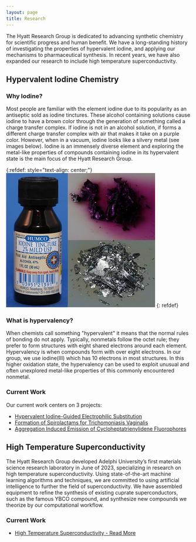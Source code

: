 ```yaml
---
layout: page
title: Research
---
```


The Hyatt Research Group is dedicated to advancing synthetic chemistry for scientific progress and human benefit. We have a long-standing history of investigating the properties of hypervalent iodine, and applying our mechanisms to pharmaceutical synthesis. In recent years, we have also expanded our research to include high temperature superconductivity.

## Hypervalent Iodine Chemistry

### Why Iodine?

  Most people are familiar with the element iodine due to its popularity as an antiseptic sold as iodine tinctures. These alcohol containing solutions cause iodine to have a brown color through the generation of something called a charge transfer complex. If iodine is not in an alcohol solution, if forms a different charge transfer complex with air that makes it take on a purple color. However, when in a vacuum, iodine looks like a silvery metal (see images below). Iodine is an immensely diverse element and exploring the metal-like properties of compounds containing iodine in its hypervalent state is the main focus of the Hyatt Research Group.

{:refdef: style="text-align: center;"}
![Iodine Combo Image](/media/images/iodinecombo.jpg)
{: refdef}

### What is hypervalency?

  When chemists call something "hypervalent" it means that the normal rules of bonding do not apply. Typically, nonmetals follow the octet rule; they prefer to form structures with eight shared electrons around each element. Hypervalency is when compounds form with over eight electrons. In our group, we use iodine(III) which has 10 electrons in most structures. In this higher oxidation state, the hypervalency can be used to exploit unusual and often unexplored metal-like properties of this commonly encountered nonmetal.

### Current Work

  Our current work centers on 3 projects:
* [Hypervalent Iodine-Guided Electrophilic Substitution](/higes/)
* [Formation of Spirolactams for Trichomoniasis Vaginalis](/spirolactams-trichomoniasis/)
* [Aggregation Induced Emission of Cycloheptatrienylidene Fluorophores](/cycloheptatrienylidene-fluorophores/)

## High Temperature Superconductivity

The Hyatt Research Group developed Adelphi University’s first materials science research laboratory in June of 2023, specializing in research on high temperature superconductivity. Using state-of-the-art machine learning algorithms and techniques, we are committed to using artificial intelligence to further the field of superconductivity. We have assembled equipment to refine the synthesis of existing cuprate superconductors, such as the famous YBCO compound, and synthesize new compounds we theorize by our computational workflow.

### Current Work
* [High Temperature Superconductivity - Read More](/high-temperature-superconductivity/)

